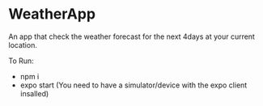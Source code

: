 # WeatherApp
An app that check the weather forecast for the next 4days at your current location.


To Run: 

- npm i
- expo start (You need to have a simulator/device with the expo client insalled)
